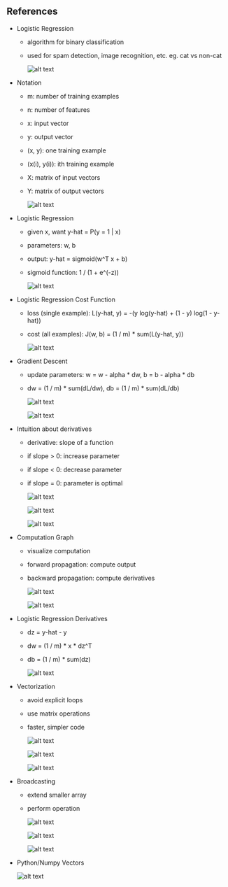 ## References

- Logistic Regression

    -  algorithm for binary classification
    -  used for spam detection, image recognition, etc.
        eg. cat vs non-cat

        ![alt text](image.png)

- Notation

    -  m: number of training examples
    -  n: number of features
    -  x: input vector
    -  y: output vector
    -  (x, y): one training example
    -  (x(i), y(i)): ith training example
    -  X: matrix of input vectors
    -  Y: matrix of output vectors

        ![alt text](image-1.png)

- Logistic Regression

    - given x, want y-hat = P(y = 1 | x)
    - parameters: w, b
    - output: y-hat = sigmoid(w^T x + b)
    - sigmoid function: 1 / (1 + e^(-z))

        ![alt text](image-2.png)

- Logistic Regression Cost Function

    - loss (single example): L(y-hat, y) = -(y log(y-hat) + (1 - y) log(1 - y-hat))
    - cost (all examples): J(w, b) = (1 / m) * sum(L(y-hat, y))

        ![alt text](image-3.png)

- Gradient Descent

    - update parameters: w = w - alpha * dw, b = b - alpha * db
    - dw = (1 / m) * sum(dL/dw), db = (1 / m) * sum(dL/db)

        ![alt text](image-4.png)

        ![alt text](image-5.png)

- Intuition about derivatives

    - derivative: slope of a function
    - if slope > 0: increase parameter
    - if slope < 0: decrease parameter
    - if slope = 0: parameter is optimal

        ![alt text](image-6.png)

        ![alt text](image-7.png)

        ![alt text](image-8.png)

- Computation Graph

    - visualize computation
    - forward propagation: compute output
    - backward propagation: compute derivatives

        ![alt text](image-9.png)

        ![alt text](image-10.png)

- Logistic Regression Derivatives

    - dz = y-hat - y
    - dw = (1 / m) * x * dz^T
    - db = (1 / m) * sum(dz)

        ![alt text](image-12.png)

- Vectorization

    - avoid explicit loops
    - use matrix operations
    - faster, simpler code

        ![alt text](image-13.png)

        ![alt text](image-14.png)

        ![alt text](image-15.png)

- Broadcasting

    - extend smaller array
    - perform operation

       ![alt text](image-16.png) 

       ![alt text](image-17.png)

       ![alt text](image-18.png)

- Python/Numpy Vectors

    ![alt text](image-19.png)